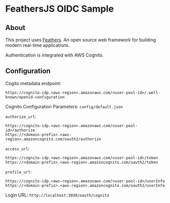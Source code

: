 # FeathersJS OIDC Sample

## About

This project uses [Feathers](http://feathersjs.com). An open source web framework for building modern real-time applications.

Authentication is integrated with AWS Cognito.

## Configuration

Cogito metadata endpoint:

```
https://cognito-idp.<aws-region>.amazonaws.com/<user-pool-id>/.well-known/openid-configuration
```

Cognito Configuration Parameters: `config/default.json`

`authorize_url`:

```
https://cognito-idp.<aws-region>.amazonaws.com/<user-pool-id>/authorize
https://<domain-prefix>.<aws-region>.amazoncognito.com/oauth2/authorize
```

`access_url`:

```
https://cognito-idp.<aws-region>.amazonaws.com/<user-pool-id>/token
https://<domain-prefix>.<aws-region>.amazoncognito.com/oauth2/token
```

`profile_url`:

```
https://cognito-idp.<aws-region>.amazonaws.com/<user-pool-id>/userInfo
https://<domain-prefix>.<aws-region>.amazoncognito.com/oauth2/userInfo
```

Login URL: `http://localhost:3030/oauth/cognito`
